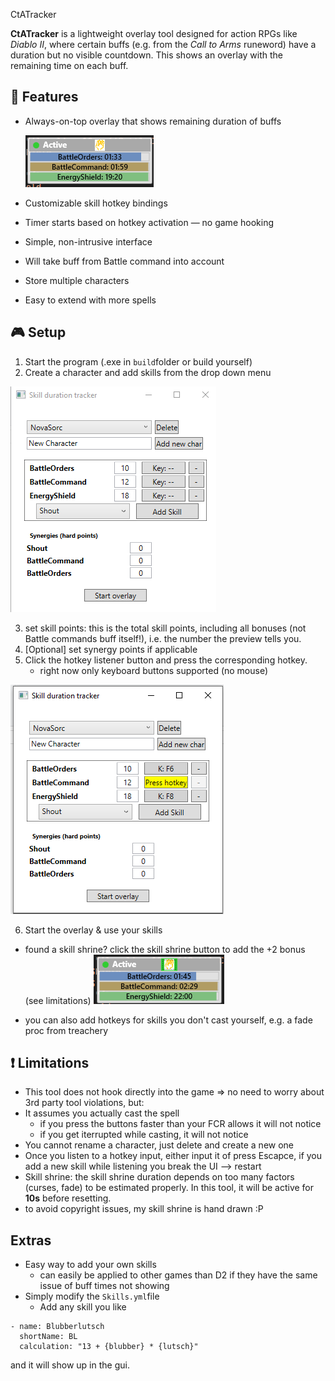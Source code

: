 CtATracker

**CtATracker** is a lightweight overlay tool designed for action RPGs like *Diablo II*, where certain buffs (e.g. from the *Call to Arms* runeword) have a duration but no visible countdown. This shows an overlay with the remaining time on each buff.

## 🧩 Features

- Always-on-top overlay that shows remaining duration of buffs

  ![Hotkey Configuration](readme/overlay.png)
- Customizable skill hotkey bindings
- Timer starts based on hotkey activation — no game hooking
- Simple, non-intrusive interface
- Will take buff from Battle command into account
- Store multiple characters
- Easy to extend with more spells

## 🎮 Setup
1) Start the program (.exe in `build`folder or build yourself)
2) Create a character and add skills from the drop down menu

![Hotkey Configuration](readme/main_window.png)

3) set skill points: this is the total skill points, including all bonuses (not Battle commands buff itself!), i.e. the number the preview tells you.
4) [Optional] set synergy points if applicable
5) Click the hotkey listener button and press the corresponding hotkey. 
	- right now only keyboard buttons supported (no mouse)
	
![Hotkey Configuration](readme/hotkey_listening.png)

6) Start the overlay & use your skills

- found a skill shrine? click the skill shrine button to add the +2 bonus (see limitations)
![Hotkey Configuration](readme/overlay_skillshrine.png)

- you can also add hotkeys for skills you don't cast yourself, e.g. a fade proc from treachery

## ❗ Limitations
- This tool does not hook directly into the game => no need to worry about 3rd party tool violations, but:
- It assumes you actually cast the spell
  - if you press the buttons faster than your FCR allows it will not notice
  - if you get iterrupted while casting, it will not notice
- You cannot rename a character, just delete and create a new one
- Once you listen to a hotkey input, either input it of press Escapce, if you add a new skill while listening you break the UI --> restart
- Skill shrine: the skill shrine duration depends on too many factors (curses, fade) to be estimated properly. In this tool, it will be active for **10s** before resetting.
- to avoid copyright issues, my skill shrine is hand drawn :P

## Extras
- Easy way to add your own skills
  - can easily be applied to other games than D2 if they have the same issue of buff times not showing
- Simply modify the `Skills.yml`file
  - Add any skill you like
```
- name: Blubberlutsch
  shortName: BL
  calculation: "13 + {blubber} * {lutsch}"
```
and it will show up in the gui.